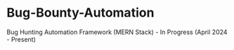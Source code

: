 # Bug-Bounty-Automation
Bug Hunting Automation Framework (MERN Stack) - In Progress (April 2024 - Present)
